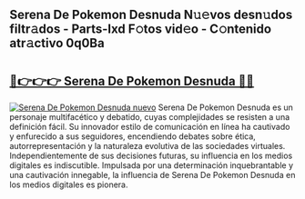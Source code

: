 ## Serena De Pokemon Desnuda N𝚞𝚎vos desn𝚞dos filtr𝚊dos - Parts-Ixd F𝚘tos vid𝚎o - C𝚘ntenido atr𝚊ctivo 0q0Ba

# <h2><a href="http://mb4m8y8.tromn.icu/?c=Serena+De+Pokemon+Desnuda">🔗👉👉👉 Serena De Pokemon Desnuda 🔗🔗</a></h2>

[![Serena De Pokemon Desnuda nuevo](https://i.imgur.com/pEAQMta.gif)](http://mb4m8y8.tromn.icu/?c=Serena+De+Pokemon+Desnuda)
Serena De Pokemon Desnuda es un personaje multifacético y debatido, cuyas complejidades se resisten a una definición fácil.  Su innovador estilo de comunicación en línea ha cautivado y enfurecido a sus seguidores, encendiendo debates sobre ética, autorrepresentación y la naturaleza evolutiva de las sociedades virtuales. Independientemente de sus decisiones futuras, su influencia en los medios digitales es indiscutible. Impulsada por una determinación inquebrantable y una cautivación innegable, la influencia de Serena De Pokemon Desnuda en los medios digitales es pionera.

